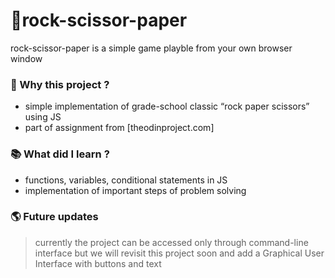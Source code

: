 # 🗿rock-scissor-paper

rock-scissor-paper is a simple game playble from your own browser window

### 👋 Why this project ?

- simple implementation of grade-school classic “rock paper scissors” using JS
- part of assignment from [theodinproject.com]

### 📚 What did I learn ?

- functions, variables, conditional statements in JS
- implementation of important steps of problem solving

### 🌎 Future updates

>currently the project can be accessed only through command-line interface
>but we will revisit this project soon and add a Graphical User Interface with buttons and text

